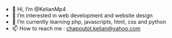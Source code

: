 - 👋 Hi, I’m @KelianMp4
- 👀 I’m interested in web development and website design
- 🌱 I’m currently learning php, javascripts, html, css and python 
- 📫 How to reach me : chapoutot.kelian@yahoo.com

<!---
KelianMp4/KelianMp4 is a ✨ special ✨ repository because its `README.md` (this file) appears on your GitHub profile.
You can click the Preview link to take a look at your changes.
--->
